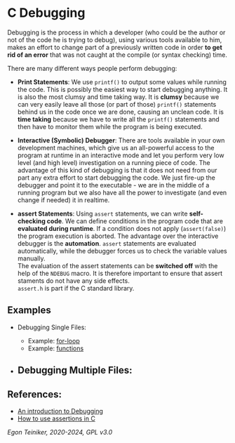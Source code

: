 # C Debugging

Debugging is the process in which a developer (who could be the author or not of the code he is trying to debug), 
using various tools available to him, makes an effort to change part of a previously written code in order 
**to get rid of an error** that was not caught at the compile (or syntax checking) time.

There are many different ways people perform debugging:
* **Print Statements**: We use `printf()` to output some values while running the code. 
  This is possibly the easiest way to start debugging anything. 
  It is also the most clumsy and time taking way. It is **clumsy** because we can very easily leave all those 
  (or part of those) `printf()` statements behind us in the code once we are done, causing an unclean code. 
  It is **time taking** because we have to write all the `printf()` statements and then have to monitor them while 
  the program is being executed.

* **Interactive (Symbolic) Debugger**: There are tools available in your own development machines, which give us 
  an all-powerful access to the program at runtime in an interactive mode and let you perform very low level 
  (and high level) investigation on a running piece of code. 
  The advantage of this kind of debugging is that it does not need from our part any extra effort to start 
  debugging the code. We just fire-up the debugger and point it to the executable - we are in the middle of a 
  running program but we also have all the power to investigate (and even change if needed) it in realtime.

* **assert Statements**: Using `assert` statements, we can write **self-checking code**. We can define 
  conditions in the program code that are **evaluated during runtime**. 
  If a condition does not apply (`assert(false)`) the program execution is aborted.
  The advantage over the interactive debugger is the **automation**. `assert` statements are evaluated 
  automatically, while the debugger forces us to check the variable values manually.  
  The evaluation of the assert statements can be **switched off** with the help of the `NDEBUG` macro. 
  It is therefore important to ensure that assert staments do not have any side effects.  
  `assert.h` is part if the C standard library.
    
## Examples
* Debugging Single Files:
  - Example: [for-loop](single-file/for_loop.c)   
  - Example: [functions](single-file/function.c)
        
* Debugging Multiple Files:
  - 
 
## References:
* [An introduction to Debugging](https://towardsdatascience.com/an-introduction-to-debugging-in-c-and-lldb-part-i-e3c51991f83a)
* [How to use assertions in C](https://ptolemy.berkeley.edu/~johnr/tutorials/assertions.html)       

*Egon Teiniker, 2020-2024, GPL v3.0* 
